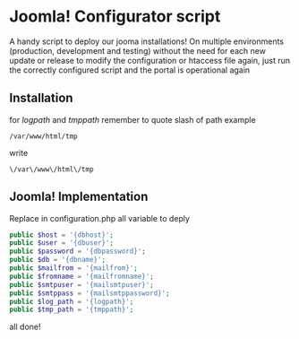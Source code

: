 # Joomla! Configurator script

A handy script to deploy our jooma installations! On multiple environments (production, development and testing) without the need for each new update or release to modify the configuration or htaccess file again, just run the correctly configured script and the portal is operational again

## Installation

for _logpath_ and _tmppath_ remember to quote slash of path example

```SHELL
/var/www/html/tmp
```

write

```SHELL
\/var\/www\/html\/tmp
```

## Joomla! Implementation

Replace in configuration.php all variable to deply

```PHP
public $host = '{dbhost}';
public $user = '{dbuser}';
public $password = '{dbpassword}';
public $db = '{dbname}';
public $mailfrom = '{mailfrom}';
public $fromname = '{mailfromname}';
public $smtpuser = '{mailsmtpuser}';
public $smtppass = '{mailsmtppassword}';
public $log_path = '{logpath}';
public $tmp_path = '{tmppath}';
```

all done!

